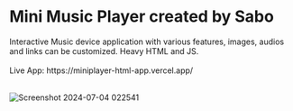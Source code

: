 <h1>Mini Music Player created by Sabo</h1>
Interactive Music device application with various features, images, audios and links can be customized. Heavy HTML and JS.
<br>
<br>
Live App: https://miniplayer-html-app.vercel.app/
<br>
<br>

![Screenshot 2024-07-04 022541](https://github.com/JDsabo/miniplayer-html-app/assets/82731778/2c7f4233-e51b-48c0-8827-9d8c2f95740c)
